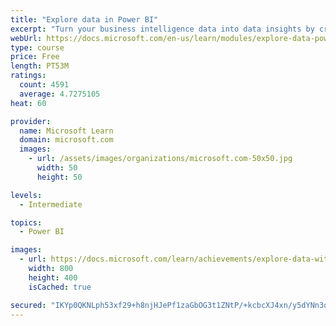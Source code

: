 ```yaml
---
title: "Explore data in Power BI"
excerpt: "Turn your business intelligence data into data insights by creating and configuring Power BI dashboards."
webUrl: https://docs.microsoft.com/en-us/learn/modules/explore-data-power-bi/
type: course
price: Free
length: PT53M
ratings:
  count: 4591
  average: 4.7275105
heat: 60

provider:
  name: Microsoft Learn
  domain: microsoft.com
  images:
    - url: /assets/images/organizations/microsoft.com-50x50.jpg
      width: 50
      height: 50

levels:
  - Intermediate

topics:
  - Power BI

images:
  - url: https://docs.microsoft.com/learn/achievements/explore-data-with-power-bi-desktop-social.png
    width: 800
    height: 400
    isCached: true

secured: "IKYp0QKNLph53xf29+h8njHJePf1zaGbOG3t1ZNtP/+kcbcXJ4xn/y5dYNn3qA2xxdLsXrb0zBL1JMw52lyeMo0DMxeHLdFcnJr08Ey740q3lWpJRferHNoIAW8e0mLC6beQMaVdZPXtxhHB/hqV1xKK5efLcl8uxG++a6pTRIJcCvJNsivB2QkVPYVZrUITmzMJK8i1SUE8A8vweQlqGhLHIpJ2oFnfukhKRPidZRqd5KoD//mY9YCOypBMohHEmXkCU74SJQFqAYWVvRwg0g8jCEKVoWtKaYdusjEdheyJug+c+quDClSqKjhg2gu8lztnfgsl06CVfdDU/v/daUa1KMZxRiQN40EcJLzemthgONYSRqW2Kzxm8yM/w91aXHbvfBt1SfD3Cfan5EpH2X763rbXGsdDhElWLdEwiYU=;gf9dsCbZR4c2hgDgLJVbeg=="
---
```


